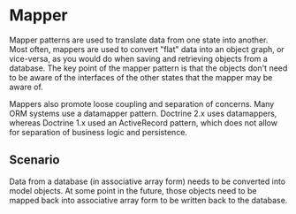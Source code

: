 Mapper
======

Mapper patterns are used to translate data from one state into another. Most often, mappers are used to convert "flat" data into an object graph, or vice-versa, as you would do when saving and retrieving objects from a database. The key point of the mapper pattern is that the objects don't need to be aware of the interfaces of the other states that the mapper may be aware of.

Mappers also promote loose coupling and separation of concerns. Many ORM systems use a datamapper pattern. Doctrine 2.x uses datamappers, whereas Doctrine 1.x used an ActiveRecord pattern, which does not allow for separation of business logic and persistence.

Scenario
--------

Data from a database (in associative array form) needs to be converted into model objects. At some point in the future, those objects need to be mapped back into associative array form to be written back to the database.
